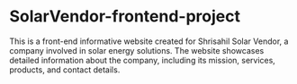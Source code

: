 # SolarVendor-frontend-project
This is a front-end informative website created for Shrisahil Solar Vendor, a company involved in solar energy solutions. The website showcases detailed information about the company, including its mission, services, products, and contact details.

